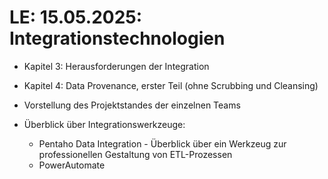 # **LE: 15.05.2025**: Integrationstechnologien

* Kapitel 3: Herausforderungen der Integration  
* Kapitel 4: Data Provenance, erster Teil (ohne Scrubbing und Cleansing)

* Vorstellung des Projektstandes der einzelnen Teams

* Überblick über Integrationswerkzeuge: 
  * Pentaho Data Integration - Überblick über ein Werkzeug zur professionellen Gestaltung von ETL-Prozessen  
  * PowerAutomate
